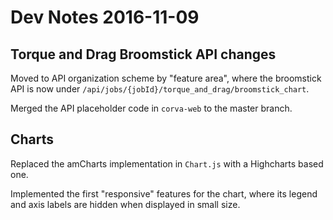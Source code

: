 # Dev Notes 2016-11-09

## Torque and Drag Broomstick API changes

Moved to API organization scheme by "feature area", where the broomstick API is now under `/api/jobs/{jobId}/torque_and_drag/broomstick_chart`.

Merged the API placeholder code in `corva-web` to the master branch.

## Charts

Replaced the amCharts implementation in `Chart.js` with a Highcharts based one.

Implemented the first "responsive" features for the chart, where its legend and axis labels are hidden when displayed in small size.
